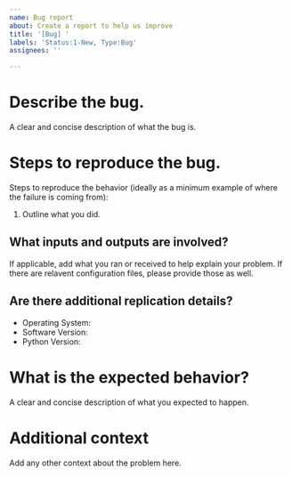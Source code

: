 ```yaml
---
name: Bug report
about: Create a report to help us improve
title: '[Bug] '
labels: 'Status:1-New, Type:Bug'
assignees: ''

---
```


# Describe the bug.

A clear and concise description of what the bug is.

# Steps to reproduce the bug.

Steps to reproduce the behavior (ideally as a minimum example of where the failure is coming from):
1. Outline what you did.

## What inputs and outputs are involved?

If applicable, add what you ran or received to help explain your problem.
If there are relavent configuration files, please provide those as well.

## Are there additional replication details?

 - Operating System:
 - Software Version:
 - Python Version: 

# What is the expected behavior?

A clear and concise description of what you expected to happen.

# Additional context

Add any other context about the problem here.
